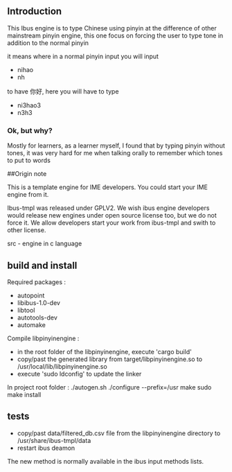 ## Introduction

This Ibus engine is to type Chinese using pinyin
at the difference of other mainstream pinyin engine, this one focus
on forcing the user to type tone in addition to the normal pinyin

it means where in a normal pinyin input you will input

 * nihao
 * nh

to have 你好, here you will have to type

 * ni3hao3
 * n3h3

### Ok, but why?

Mostly for learners, as a learner myself, I found that by typing pinyin
without tones, it was very hard for me when talking orally to remember
which tones to put to words

##Origin note

This is a template engine for IME developers. You could start your IME engine
from it.

Ibus-tmpl was released under GPLV2. We wish ibus engine developers would release
new engines under open source license too, but we do not force it. We allow
developers start your work from ibus-tmpl and swith to other license.

src - engine in c language

## build and install

Required packages :
- autopoint
- libibus-1.0-dev
- libtool
- autotools-dev
- automake

Compile libpinyinengine :
- in the root folder of the libpinyinengine, execute 'cargo build'
- copy/past the generated library from target/libpinyinengine.so to /usr/local/lib/libpinyinengine.so
- execute 'sudo ldconfig' to update the linker

In project root folder :
./autogen.sh
./configure --prefix=/usr
make
sudo make install

## tests

- copy/past data/filtered_db.csv file from the libpinyinengine directory to /usr/share/ibus-tmpl/data
- restart ibus deamon

The new method is normally available in the ibus input methods lists. 
